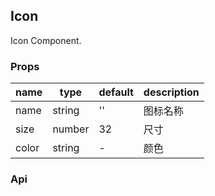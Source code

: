 ## Icon

Icon Component.

### Props
|name|type|default|description|
|---|---|---|---|
|name|string|''|图标名称|
|size|number|32|尺寸|
|color|string|-|颜色|

### Api